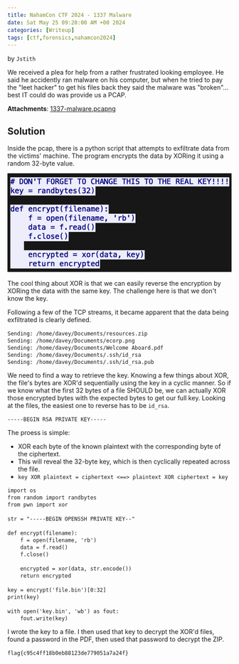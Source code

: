 ```yaml
---
title: NahamCon CTF 2024 - 1337 Malware
date: Sat May 25 09:20:00 AM +00 2024
categories: [Writeup]
tags: [ctf,forensics,nahamcon2024]
---
```

by `Jstith`

We received a plea for help from a rather frustrated looking employee. He said he accidently ran malware on his computer, but when he tried to pay the "leet hacker" to get his files back they said the malware was "broken"... best IT could do was provide us a PCAP.

**Attachments**: 
[1337-malware.pcapng](https://github.com/alhumaw/alhumaw.github.io/blob/main/assets/nahamconctf2024/1337-malware.pcapng)

## Solution
Inside the pcap, there is a python script that attempts to exfiltrate data from the victims' machine. The program encrypts the data
by XORing it using a random 32-byte value. 

![xor](/assets/nahamconctf2024/xor_img.png)

The cool thing about XOR is that we can easily reverse the encryption by XORing the data with the same key. The challenge here is that we don't know the key.

Following a few of the TCP streams, it became apparent that the data being exfiltrated is clearly defined. 

```
Sending: /home/davey/Documents/resources.zip
Sending: /home/davey/Documents/ecorp.png
Sending: /home/davey/Documents/Welcome Aboard.pdf
Sending: /home/davey/Documents/.ssh/id_rsa
Sending: /home/davey/Documents/.ssh/id_rsa.pub
```

We need to find a way to retrieve the key. Knowing a few things about XOR, the file's bytes are XOR'd sequentially using the key in a cyclic manner.
So if we know what the first 32 bytes of a file SHOULD be, we can actually XOR those encrypted bytes with the expected bytes to get our full key.
Looking at the files, the easiest one to reverse has to be `id_rsa`.

```
-----BEGIN RSA PRIVATE KEY-----
```

The proess is simple:

- XOR each byte of the known plaintext with the corresponding byte of the ciphertext.
- This will reveal the 32-byte key, which is then cyclically repeated across the file.
- `key XOR plaintext = ciphertext <==> plaintext XOR ciphertext = key`

```
import os
from random import randbytes
from pwn import xor

str = "-----BEGIN OPENSSH PRIVATE KEY--"

def encrypt(filename):
    f = open(filename, 'rb')
    data = f.read()
    f.close()
   
    encrypted = xor(data, str.encode())
    return encrypted

key = encrypt('file.bin')[0:32]
print(key)

with open('key.bin', 'wb') as fout:
    fout.write(key)
```

I wrote the key to a file. I then used that key to decrypt the XOR'd files, found a password in the PDF, then used that password to decrypt the ZIP.


```
flag{c95c4ff18b0eb88123de779051a7a24f}
```
